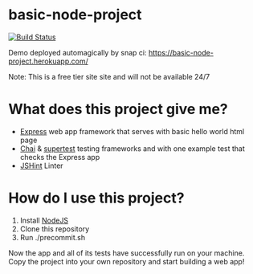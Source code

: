 # basic-node-project
[![Build Status](https://snap-ci.com/andy-c-jones/basic-node-project/branch/master/build_image)](https://snap-ci.com/andy-c-jones/basic-node-project/branch/master)

Demo deployed automagically by snap ci: https://basic-node-project.herokuapp.com/

Note: This is a free tier site site and will not be available 24/7

# What does this project give me?

- [Express](http://expressjs.com/) web app framework that serves with basic hello world html page
- [Chai](http://chaijs.com/) & [supertest](https://github.com/visionmedia/supertest) testing frameworks and with one example test that checks the Express app
- [JSHint](http://jshint.com/) Linter


# How do I use this project?

1. Install [NodeJS](https://nodejs.org/download/)
2. Clone this repository
3. Run ./precommit.sh

Now the app and all of its tests have successfully run on your machine.
Copy the project into your own repository and start building a web app!
